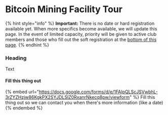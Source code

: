 # Bitcoin Mining Facility Tour

{% hint style="info" %}
**Important:** There is no date or hard registration available yet. When more specifics become available, we will update this page. In the event of limited capacity, priority will be given to active club members and those who fill out the soft registration at the [bottom of this page](btcmine.md#undefined).
{% endhint %}

### Heading

Text

#### Fill this thing out&#x20;

{% embed url="https://docs.google.com/forms/d/e/1FAIpQLScJSVwbhL-3rZYZHzjw86KgkPX2SYJDLSlZ0RxanrNkecq8pw/viewform" %}
Fill this thing out so we can contact you when there's more information (like a date)
{% endembed %}

